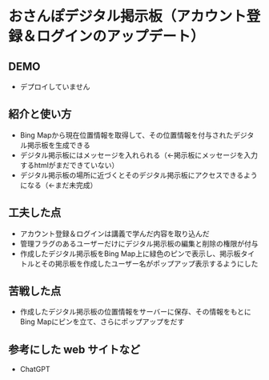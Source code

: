 # おさんぽデジタル掲示板（アカウント登録＆ログインのアップデート）

## DEMO

  - デプロイしていません

## 紹介と使い方

  - Bing Mapから現在位置情報を取得して、その位置情報を付与されたデジタル掲示板を生成できる
  - デジタル掲示板にはメッセージを入れられる（←掲示板にメッセージを入力するhtmlがまだできていない）
  - デジタル掲示板の場所に近づくとそのデジタル掲示板にアクセスできるようになる（←まだ未完成）

## 工夫した点

  - アカウント登録＆ログインは講義で学んだ内容を取り込んだ
  - 管理フラグのあるユーザーだけにデジタル掲示板の編集と削除の権限が付与
  - 作成したデジタル掲示板をBing Map上に緑色のピンで表示し、掲示板タイトルとその掲示板を作成したユーザー名がポップアップ表示するようにした

## 苦戦した点

  - 作成したデジタル掲示板の位置情報をサーバーに保存、その情報をもとにBing Mapにピンを立て、さらにポップアップをだす

## 参考にした web サイトなど

  - ChatGPT
